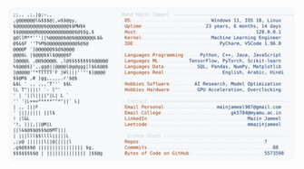 <picture>
  <source srcset="https://raw.githubusercontent.com/mmazinjameel/mmazinjameel/main/dark_mode.svg?v=1747635366" media="(prefers-color-scheme: dark)">
  <img src="https://raw.githubusercontent.com/mmazinjameel/mmazinjameel/main/light_mode.svg?v=1747635366">
</picture>
